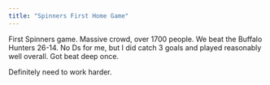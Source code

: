 ```yaml
---
title: "Spinners First Home Game"
---
```


First Spinners game. Massive crowd, over 1700 people. We beat the Buffalo Hunters 26-14. No Ds for me, but I did catch 3 goals and played reasonably well overall. Got beat deep once.

Definitely need to work harder.
